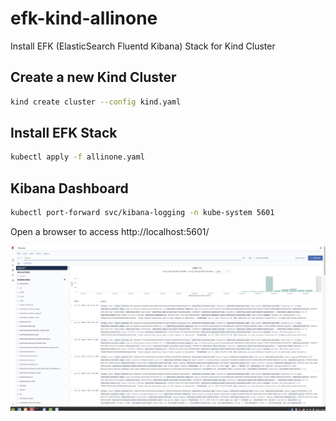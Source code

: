 # efk-kind-allinone

Install EFK (ElasticSearch Fluentd Kibana) Stack for Kind Cluster
## Create a new Kind Cluster

```bash
kind create cluster --config kind.yaml
```

## Install EFK Stack

```bash
kubectl apply -f allinone.yaml
```

## Kibana Dashboard

```bash
kubectl port-forward svc/kibana-logging -n kube-system 5601
```

Open a browser to access http://localhost:5601/

<img src="kind-efk-kibana.png?raw=true" width="800">


